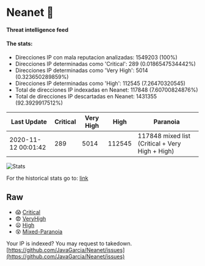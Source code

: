 # Neanet :hocho:
#### Threat intelligence feed
#### The stats:

- Direcciones IP con mala reputacion analizadas: 1549203 (100%)
- Direcciones IP determinadas como 'Critical':  289 (0.0186547534442%)
- Direcciones IP determinadas como 'Very High':  5014 (0.323650289859%)
- Direcciones IP determinadas como 'High':  112545 (7.26470320545)
- Total de direcciones IP indexadas en Neanet:  117848 (7.60700824876%)
- Total de direcciones IP descartadas en Neanet:  1431355 (92.3929917512%)

| Last Update | Critical | Very High | High | Paranoia |
| --- | --- | --- | --- | --- |
| 2020-11-12 00:01:42 | 289 | 5014 | 112545 | 117848 mixed list (Critical + Very High + High)|

![Stats](https://docs.google.com/spreadsheets/d/e/2PACX-1vSnaNMIXVabIpDJjufMlzH7poXnshF3mgd8Is1g9ytUEzVsP5my4Trn8f-xkoLLQ38xpL3HtmUexLo6/pubchart?oid=501124687&format=image)

For the historical stats go to: [link](/stats.csv)
## Raw
- :scream: [Critical](https://raw.githubusercontent.com/JavaGarcia/Neanet/master/blacklists/neanet_critical.txt)
- :fearful: [VeryHigh](https://raw.githubusercontent.com/JavaGarcia/Neanet/master/blacklists/neanet_veryHigh.txtt)
- :frowning: [High](https://raw.githubusercontent.com/JavaGarcia/Neanet/master/blacklists/neanet_high.txt)
- :dizzy_face: [Mixed-Paranoia](https://raw.githubusercontent.com/JavaGarcia/Neanet/master/blacklists/neanet_all.txt)


Your IP is indexed? You may request to takedown. [https://github.com/JavaGarcia/Neanet/issues](https://github.com/JavaGarcia/Neanet/issues)




























































































































































































































































































































































































































































































































































































































































































































































































































































































































































































































































































































































































































































































































































































































































































































































































































































































































































































































































































































































































































































































































































